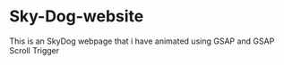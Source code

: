 # Sky-Dog-website
This is an SkyDog webpage that i have animated using GSAP and GSAP Scroll Trigger
